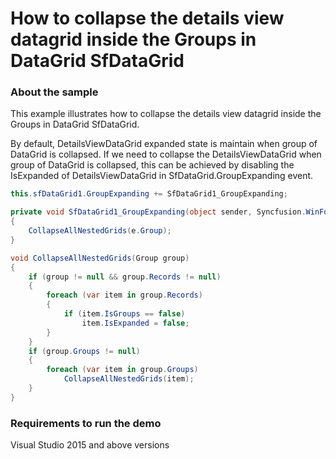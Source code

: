 # How to collapse the details view datagrid inside the Groups in DataGrid SfDataGrid

### About the sample 
This example illustrates how to collapse the details view datagrid inside the Groups in DataGrid SfDataGrid.

By default, DetailsViewDataGrid expanded state is maintain when group of DataGrid is collapsed. If we need to collapse the DetailsViewDataGrid when group of DataGrid is collapsed, this can be achieved by disabling the IsExpanded of DetailsViewDataGrid in SfDataGrid.GroupExpanding event.

```C#
this.sfDataGrid1.GroupExpanding += SfDataGrid1_GroupExpanding;

private void SfDataGrid1_GroupExpanding(object sender, Syncfusion.WinForms.DataGrid.Events.GroupChangingEventArgs e)
{
    CollapseAllNestedGrids(e.Group);
}

void CollapseAllNestedGrids(Group group)
{
    if (group != null && group.Records != null)
    {
        foreach (var item in group.Records)
        {
            if (item.IsGroups == false)
                item.IsExpanded = false;
        }
    }
    if (group.Groups != null)
    {
        foreach (var item in group.Groups)
            CollapseAllNestedGrids(item);
    }
}
```

### Requirements to run the demo
Visual Studio 2015 and above versions
